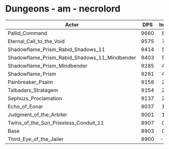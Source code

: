 # Dungeons - am - necrolord
| Actor | DPS | Increase |
|---|:---:|:---:|
|Pallid_Command|9660|8.50%|
|Eternal_Call_to_the_Void|9575|7.55%|
|Shadowflame_Prism_Rabid_Shadows_11|9414|5.74%|
|Shadowflame_Prism_Rabid_Shadows_11_Mindbender|9403|5.62%|
|Shadowflame_Prism_Mindbender|9285|4.29%|
|Shadowflame_Prism|9281|4.25%|
|Painbreaker_Psalm|9158|2.86%|
|Talbadars_Stratagem|9154|2.82%|
|Sephuzs_Proclamation|9137|2.63%|
|Echo_of_Eonar|9037|1.51%|
|Judgment_of_the_Arbiter|9001|1.10%|
|Twins_of_the_Sun_Priestess_Conduit_11|8907|0.04%|
|Base|8903|0.00%|
|Third_Eye_of_the_Jailer|8900|-0.03%|
